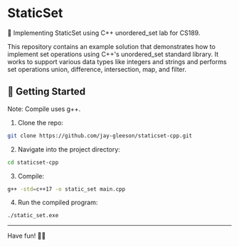 # StaticSet
📝  Implementing StaticSet using C++ unordered_set lab for CS189.

This repository contains an example solution that demonstrates how to implement set operations using C++'s unordered_set standard library. It works to support various data types like integers and strings and performs set operations union, difference, intersection, map, and filter. 

## 🚀 Getting Started
Note: Compile uses g++.
1. Clone the repo:
  ```bash
  git clone https://github.com/jay-gleeson/staticset-cpp.git
  ```
2. Navigate into the project directory:
  ```bash
  cd staticset-cpp
  ```

3. Compile:
  ```bash
  g++ -std=c++17 -o static_set main.cpp
  ```

4. Run the compiled program:
  ```bash
  ./static_set.exe
  ```

---

Have fun! 🎉😻
